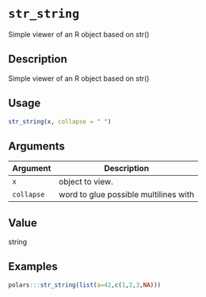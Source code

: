 # `str_string`

Simple viewer of an R object based on str()


## Description

Simple viewer of an R object based on str()


## Usage

```r
str_string(x, collapse = " ")
```


## Arguments

Argument      |Description
------------- |----------------
`x`     |     object to view.
`collapse`     |     word to glue possible multilines with


## Value

string


## Examples

```r
polars:::str_string(list(a=42,c(1,2,3,NA)))
```



